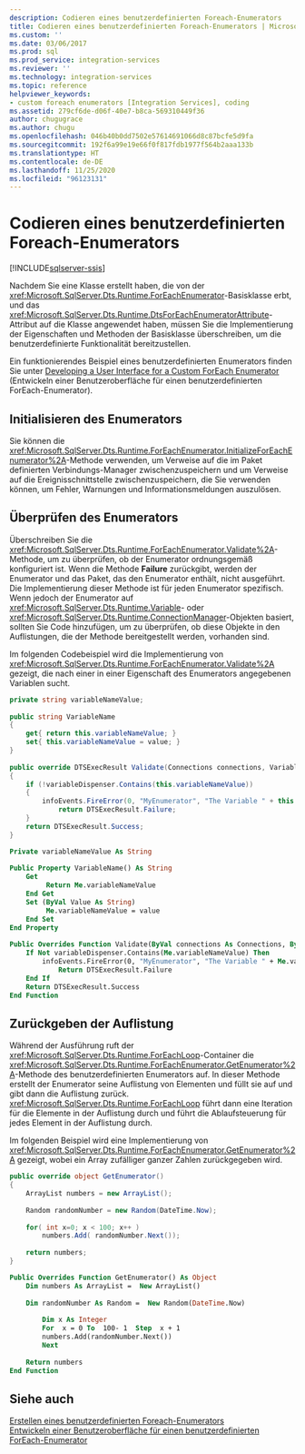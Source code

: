 ```yaml
---
description: Codieren eines benutzerdefinierten Foreach-Enumerators
title: Codieren eines benutzerdefinierten Foreach-Enumerators | Microsoft-Dokumentation
ms.custom: ''
ms.date: 03/06/2017
ms.prod: sql
ms.prod_service: integration-services
ms.reviewer: ''
ms.technology: integration-services
ms.topic: reference
helpviewer_keywords:
- custom foreach enumerators [Integration Services], coding
ms.assetid: 279cf6de-d06f-40e7-b8ca-569310449f36
author: chugugrace
ms.author: chugu
ms.openlocfilehash: 046b40b0dd7502e57614691066d8c87bcfe5d9fa
ms.sourcegitcommit: 192f6a99e19e66f0f817fdb1977f564b2aaa133b
ms.translationtype: HT
ms.contentlocale: de-DE
ms.lasthandoff: 11/25/2020
ms.locfileid: "96123131"
---
```

# <a name="coding-a-custom-foreach-enumerator"></a>Codieren eines benutzerdefinierten Foreach-Enumerators

[!INCLUDE[sqlserver-ssis](../../../includes/applies-to-version/sqlserver-ssis.md)]


  Nachdem Sie eine Klasse erstellt haben, die von der <xref:Microsoft.SqlServer.Dts.Runtime.ForEachEnumerator>-Basisklasse erbt, und das <xref:Microsoft.SqlServer.Dts.Runtime.DtsForEachEnumeratorAttribute>-Attribut auf die Klasse angewendet haben, müssen Sie die Implementierung der Eigenschaften und Methoden der Basisklasse überschreiben, um die benutzerdefinierte Funktionalität bereitzustellen.  
  
 Ein funktionierendes Beispiel eines benutzerdefinierten Enumerators finden Sie unter [Developing a User Interface for a Custom ForEach Enumerator](../../../integration-services/extending-packages-custom-objects/foreach-enumerator/developing-a-user-interface-for-a-custom-foreach-enumerator.md) (Entwickeln einer Benutzeroberfläche für einen benutzerdefinierten ForEach-Enumerator).  
  
## <a name="initializing-the-enumerator"></a>Initialisieren des Enumerators  
 Sie können die <xref:Microsoft.SqlServer.Dts.Runtime.ForEachEnumerator.InitializeForEachEnumerator%2A>-Methode verwenden, um Verweise auf die im Paket definierten Verbindungs-Manager zwischenzuspeichern und um Verweise auf die Ereignisschnittstelle zwischenzuspeichern, die Sie verwenden können, um Fehler, Warnungen und Informationsmeldungen auszulösen.  
  
## <a name="validating-the-enumerator"></a>Überprüfen des Enumerators  
 Überschreiben Sie die <xref:Microsoft.SqlServer.Dts.Runtime.ForEachEnumerator.Validate%2A>-Methode, um zu überprüfen, ob der Enumerator ordnungsgemäß konfiguriert ist. Wenn die Methode **Failure** zurückgibt, werden der Enumerator und das Paket, das den Enumerator enthält, nicht ausgeführt. Die Implementierung dieser Methode ist für jeden Enumerator spezifisch. Wenn jedoch der Enumerator auf <xref:Microsoft.SqlServer.Dts.Runtime.Variable>- oder <xref:Microsoft.SqlServer.Dts.Runtime.ConnectionManager>-Objekten basiert, sollten Sie Code hinzufügen, um zu überprüfen, ob diese Objekte in den Auflistungen, die der Methode bereitgestellt werden, vorhanden sind.  
  
 Im folgenden Codebeispiel wird die Implementierung von <xref:Microsoft.SqlServer.Dts.Runtime.ForEachEnumerator.Validate%2A> gezeigt, die nach einer in einer Eigenschaft des Enumerators angegebenen Variablen sucht.  
  
```csharp  
private string variableNameValue;  
  
public string VariableName  
{  
    get{ return this.variableNameValue; }  
    set{ this.variableNameValue = value; }  
}  
  
public override DTSExecResult Validate(Connections connections, VariableDispenser variableDispenser, IDTSInfoEvents infoEvents, IDTSLogging log)  
{  
    if (!variableDispenser.Contains(this.variableNameValue))  
    {  
        infoEvents.FireError(0, "MyEnumerator", "The Variable " + this.variableNameValue + " does not exist in the collection.", "", 0);  
            return DTSExecResult.Failure;  
    }  
    return DTSExecResult.Success;  
}  
```  
  
```vb  
Private variableNameValue As String  
  
Public Property VariableName() As String  
    Get   
         Return Me.variableNameValue  
    End Get  
    Set (ByVal Value As String)   
         Me.variableNameValue = value  
    End Set  
End Property  
  
Public Overrides Function Validate(ByVal connections As Connections, ByVal variableDispenser As VariableDispenser, ByVal infoEvents As IDTSInfoEvents, ByVal log As IDTSLogging) As DTSExecResult  
    If Not variableDispenser.Contains(Me.variableNameValue) Then  
        infoEvents.FireError(0, "MyEnumerator", "The Variable " + Me.variableNameValue + " does not exist in the collection.", "", 0)  
            Return DTSExecResult.Failure  
    End If  
    Return DTSExecResult.Success  
End Function  
```  
  
## <a name="returning-the-collection"></a>Zurückgeben der Auflistung  
 Während der Ausführung ruft der <xref:Microsoft.SqlServer.Dts.Runtime.ForEachLoop>-Container die <xref:Microsoft.SqlServer.Dts.Runtime.ForEachEnumerator.GetEnumerator%2A>-Methode des benutzerdefinierten Enumerators auf. In dieser Methode erstellt der Enumerator seine Auflistung von Elementen und füllt sie auf und gibt dann die Auflistung zurück. <xref:Microsoft.SqlServer.Dts.Runtime.ForEachLoop> führt dann eine Iteration für die Elemente in der Auflistung durch und führt die Ablaufsteuerung für jedes Element in der Auflistung durch.  
  
 Im folgenden Beispiel wird eine Implementierung von <xref:Microsoft.SqlServer.Dts.Runtime.ForEachEnumerator.GetEnumerator%2A> gezeigt, wobei ein Array zufälliger ganzer Zahlen zurückgegeben wird.  
  
```csharp  
public override object GetEnumerator()  
{  
    ArrayList numbers = new ArrayList();  
  
    Random randomNumber = new Random(DateTime.Now);  
  
    for( int x=0; x < 100; x++ )  
        numbers.Add( randomNumber.Next());  
  
    return numbers;  
}  
```  
  
```vb  
Public Overrides Function GetEnumerator() As Object  
    Dim numbers As ArrayList =  New ArrayList()   
  
    Dim randomNumber As Random =  New Random(DateTime.Now)   
  
        Dim x As Integer  
        For  x = 0 To  100- 1  Step  x + 1  
        numbers.Add(randomNumber.Next())  
        Next  
  
    Return numbers  
End Function  
```  
 
## <a name="see-also"></a>Siehe auch  
 [Erstellen eines benutzerdefinierten Foreach-Enumerators](../../../integration-services/extending-packages-custom-objects/foreach-enumerator/creating-a-custom-foreach-enumerator.md)   
 [Entwickeln einer Benutzeroberfläche für einen benutzerdefinierten ForEach-Enumerator](../../../integration-services/extending-packages-custom-objects/foreach-enumerator/developing-a-user-interface-for-a-custom-foreach-enumerator.md)  
  
  
